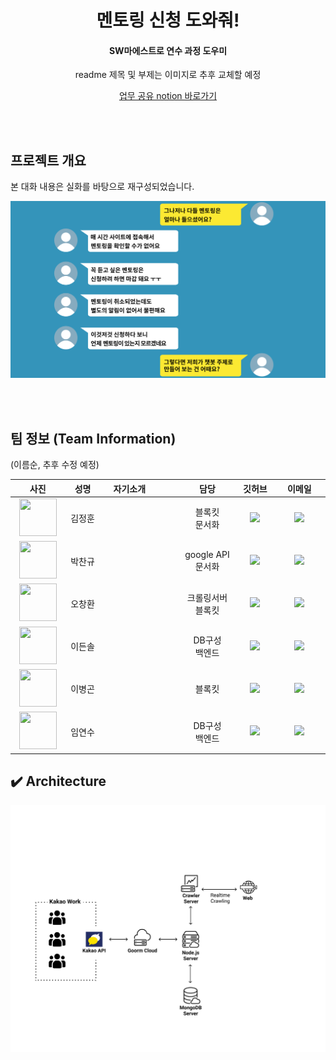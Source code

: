 <h1 align="center">멘토링 신청 도와줘!</h1>
<h4 align="center">SW마에스트로 연수 과정 도우미</h4>
<p align="center"> readme 제목 및 부제는 이미지로 추후 교체할 예정</p>

<p align="center">
  <a href="https://www.notion.so/1fff39fc14a14fdf932592ab28f8858d"> 업무 공유 notion 바로가기 </a>
</p>

<br><br>
## 프로젝트 개요
<p>본 대화 내용은 실화를 바탕으로 재구성되었습니다.</p>
<p align="center"><img src="/readme_img/project_intro.png"></p>

<br><br>
## 팀 정보 (Team Information)
(이름순, 추후 수정 예정)
<table width="788">
<thead>
<tr>
<th width="100" align="center">사진</th>
<th width="100" align="center">성명</th>
<th width="300" align="left">　자기소개</th>
<th width="150" align="center">담당</th>
<th width="100" align="center">깃허브</th>
<th width="175" align="center">이메일</th>
</tr> 
</thead>
<tbody>
  <tr>
    <td width="100" align="center"><img src="" width="60" height="60"></td>
    <td width="100" align="center">김정훈</td>
    <td width="300"></td>
    <td width="150" align="center">블록킷<br>문서화</td>
    <td width="100" align="center">
      <a href="https://github.com/LiiNen"><img src="http://img.shields.io/badge/LiiNen-655ced?style=social&logo=github"/></a>
    </td>
    <td width="175" align="center">
      <a href="mailto:kjeonghoon065@gmail.com"><img src="https://img.shields.io/static/v1?label=&message=kjeonghoon065@gmail.com&color=green&style=flat-square&logo=gmail"></a>
    </td>
  </tr>
  <tr>
    <td width="100" align="center"><img src="" width="60" height="60"></td>
    <td width="100" align="center">박찬규</td>
    <td width="300"></td>
    <td width="150" align="center">google API<br>문서화</td>
    <td width="100" align="center">
      <a href="https://github.com/changu100"><img src="http://img.shields.io/badge/changu100-655ced?style=social&logo=github"/></a>
    </td>
    <td width="175" align="center">
      <a href="mailto:blue_rose17@naver.com"><img src="https://img.shields.io/static/v1?label=&message=blue_rose17@naver.com&color=green&style=flat-square&logo=gmail"></a>
    </td>
  </tr>
  <tr>
    <td width="100" align="center"><img src="" width="60" height="60"></td>
    <td width="100" align="center">오창환</td>
    <td width="300"></td>
    <td width="150" align="center">크롤링서버<br>블록킷</td>
    <td width="100" align="center">
      <a href="https://github.com/hwan27"><img src="http://img.shields.io/badge/hwan27-655ced?style=social&logo=github"/></a>
    </td>
    <td width="175" align="center">
      <a href="mailto:meadea27@gmail.com"><img src="https://img.shields.io/static/v1?label=&message=meadea27@gmail.com&color=green&style=flat-square&logo=gmail"></a>
    </td>
  </tr>
  <tr>
    <td width="100" align="center"><img src="" width="60" height="60"></td>
    <td width="100" align="center">이든솔</td>
    <td width="300"></td>
    <td width="150" align="center">DB구성<br>백엔드</td>
    <td width="100" align="center">
      <a href="https://github.com/Party4Bread"><img src="http://img.shields.io/badge/Party4Bread-655ced?style=social&logo=github"/></a>
    </td>
    <td width="175" align="center">
      <a href="mailto:party4bread@gmail.com"><img src="https://img.shields.io/static/v1?label=&message=party4bread@gmail.com&color=green&style=flat-square&logo=gmail"></a>
    </td>
  </tr>
  <tr>
    <td width="100" align="center"><img src="" width="60" height="60"></td>
    <td width="100" align="center">이병곤</td>
    <td width="300"></td>
    <td width="150" align="center">블록킷</td>
    <td width="100" align="center">
      <a href="https://github.com/binkoni"><img src="http://img.shields.io/badge/binkoni-655ced?style=social&logo=github"/></a>
    </td>
    <td width="175" align="center">
      <a href="mailto:gonny952@gmail.com"><img src="https://img.shields.io/static/v1?label=&message=gonny952@gmail.com&color=green&style=flat-square&logo=gmail"></a>
    </td>
  </tr>
  <tr>
    <td width="100" align="center"><img src="" width="60" height="60"></td>
    <td width="100" align="center">임연수</td>
    <td width="300"></td>
    <td width="150" align="center">DB구성<br>백엔드</td>
    <td width="100" align="center">
      <a href="https://github.com/limyeonsoo"><img src="http://img.shields.io/badge/limyeonsoo-655ced?style=social&logo=github"/></a>
    </td>
    <td width="175" align="center">
      <a href="mailto:yslim6168@naver.com"><img src="https://img.shields.io/static/v1?label=&message=yslim6168@naver.com&color=green&style=flat-square&logo=gmail"></a>
    </td>
  </tr>
</tbody>
</table>


## ✔️ Architecture
<p align="center"><img src="/readme_img/Architecture.png"></p>
